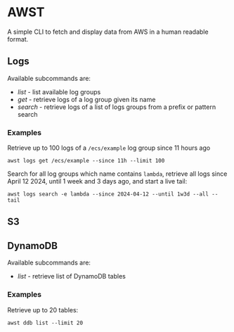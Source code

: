
# AWST
A simple CLI to fetch and display data from AWS in a human readable format.

## Logs
Available subcommands are:
- *list* - list available log groups
- *get* - retrieve logs of a log group given its name
- *search* - retrieve logs of a list of logs groups from a prefix or pattern search

### Examples
Retrieve up to 100 logs of a `/ecs/example` log group since 11 hours ago
```
awst logs get /ecs/example --since 11h --limit 100
```

Search for all log groups which name contains `lambda`, retrieve all logs since
April 12 2024, until 1 week and 3 days ago, and start a live tail:
```
awst logs search -e lambda --since 2024-04-12 --until 1w3d --all --tail
```

## S3

## DynamoDB
Available subcommands are:
- *list* - retrieve list of DynamoDB tables

### Examples
Retrieve up to 20 tables:
```
awst ddb list --limit 20
```
